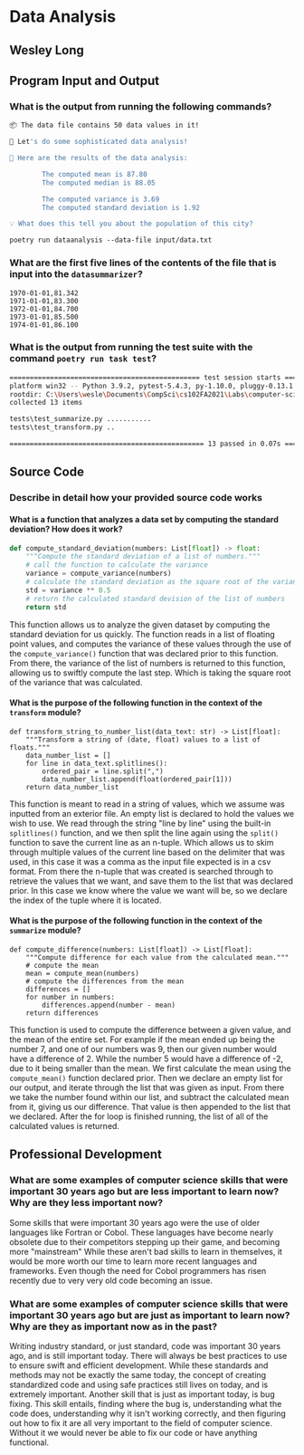 # Data Analysis

## Wesley Long

## Program Input and Output

### What is the output from running the following commands?

```bash
📦 The data file contains 50 data values in it!

🚀 Let's do some sophisticated data analysis!

🧮 Here are the results of the data analysis:

        The computed mean is 87.80
        The computed median is 88.05

        The computed variance is 3.69
        The computed standard deviation is 1.92

💡 What does this tell you about the population of this city?
```

`poetry run dataanalysis --data-file input/data.txt`

### What are the first five lines of the contents of the file that is input into the `datasummarizer`?

```
1970-01-01,81.342
1971-01-01,83.300
1972-01-01,84.700
1973-01-01,85.500
1974-01-01,86.100
```

### What is the output from running the test suite with the command `poetry run task test`?

```bash
=============================================== test session starts ================================================
platform win32 -- Python 3.9.2, pytest-5.4.3, py-1.10.0, pluggy-0.13.1
rootdir: C:\Users\wesle\Documents\CompSci\cs102FA2021\Labs\computer-science-102-fall-2021-ee-data-analysis-WesleyL30\dataanalysis
collected 13 items

tests\test_summarize.py ...........
tests\test_transform.py ..

================================================ 13 passed in 0.07s ================================================
```

## Source Code

### Describe in detail how your provided source code works

#### What is a function that analyzes a data set by computing the standard deviation? How does it work?

```python
def compute_standard_deviation(numbers: List[float]) -> float:
    """Compute the standard deviation of a list of numbers."""
    # call the function to calculate the variance
    variance = compute_variance(numbers)
    # calculate the standard deviation as the square root of the variance
    std = variance ** 0.5
    # return the calculated standard devision of the list of numbers
    return std
```
This function allows us to analyze the given dataset by computing the standard deviation for us quickly.  The function reads in a list of floating point values, and computes the variance of these values through the use of the `compute_variance()` function that was declared prior to this function.  From there, the variance of the list of numbers is returned to this function, allowing us to swiftly compute the last step.  Which is taking the square root of the variance that was calculated.

#### What is the purpose of the following function in the context of the `transform` module?

```
def transform_string_to_number_list(data_text: str) -> List[float]:
    """Transform a string of (date, float) values to a list of floats."""
    data_number_list = []
    for line in data_text.splitlines():
        ordered_pair = line.split(",")
        data_number_list.append(float(ordered_pair[1]))
    return data_number_list
```

This function is meant to read in a string of values, which we assume was inputted from an exterior file.  An empty list is declared to hold the values we wish to use.  We read through the string "line by line" using the built-in `splitlines()` function, and we then split the line again using the `split()` function to save the current line as an n-tuple.  Which allows us to skim through multiple values of the current line based on the delimiter that was used, in this case it was a comma as the input file expected is in a csv format.  From there the n-tuple that was created is searched through to retrieve the values that we want, and save them to the list that was declared prior.  In this case we know where the value we want will be, so we declare the index of the tuple where it is located.

#### What is the purpose of the following function in the context of the `summarize` module?

```
def compute_difference(numbers: List[float]) -> List[float]:
    """Compute difference for each value from the calculated mean."""
    # compute the mean
    mean = compute_mean(numbers)
    # compute the differences from the mean
    differences = []
    for number in numbers:
        differences.append(number - mean)
    return differences
```

This function is used to compute the difference between a given value, and the mean of the entire set.  For example if the mean ended up being the number 7, and one of our numbers was 9, then our given number would have a difference of 2.  While the number 5 would have a difference of -2, due to it being smaller than the mean.  We first calculate the mean using the `compute_mean()` function declared prior.  Then we declare an empty list for our output, and iterate through the list that was given as input.  From there we take the number found within our list, and subtract the calculated mean from it, giving us our difference.  That value is then appended to the list that we declared.  After the for loop is finished running, the list of all of the calculated values is returned.

## Professional Development

### What are some examples of computer science skills that were important 30 years ago but are less important to learn now? Why are they less important now?

Some skills that were important 30 years ago were the use of older languages like Fortran or Cobol.  These languages have become nearly obsolete due to their competitors stepping up their game, and becoming more "mainstream"  While these aren't bad skills to learn in themselves, it would be more worth our time to learn more recent languages and frameworks.  Even though the need for Cobol programmers has risen recently due to very very old code becoming an issue.

### What are some examples of computer science skills that were important 30 years ago but are just as important to learn now? Why are they as important now as in the past?

Writing industry standard, or just standard, code was important 30 years ago, and is still important today.  There will always be best practices to use to ensure swift and efficient development.  While these standards and methods may not be exactly the same today, the concept of creating standardized code and using safe practices still lives on today, and is extremely important.  Another skill that is just as important today, is bug fixing.  This skill entails, finding where the bug is, understanding what the code does, understanding why it isn't working correctly, and then figuring out how to fix it are all very important to the field of computer science.  Without it we would never be able to fix our code or have anything functional.
